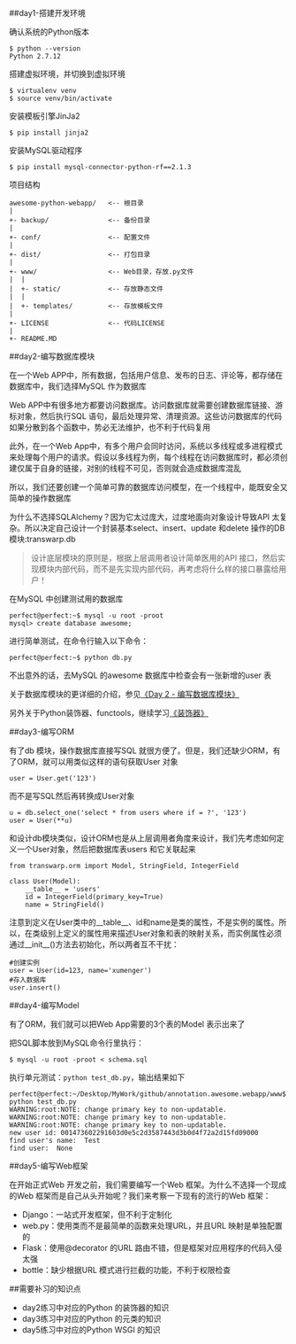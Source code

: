 ##day1-搭建开发环境

确认系统的Python版本

```
$ python --version
Python 2.7.12
```

搭建虚拟环境，并切换到虚拟环境

```
$ virtualenv venv
$ source venv/bin/activate
```

安装模板引擎JinJa2

```
$ pip install jinja2
```

安装MySQL驱动程序

```
$ pip install mysql-connector-python-rf==2.1.3
```

项目结构

```
awesome-python-webapp/   <-- 根目录
|
+- backup/               <-- 备份目录
|
+- conf/                 <-- 配置文件
|
+- dist/                 <-- 打包目录
|
+- www/                  <-- Web目录，存放.py文件
|  |
|  +- static/            <-- 存放静态文件
|  |
|  +- templates/         <-- 存放模板文件
|
+- LICENSE               <-- 代码LICENSE
|
+- README.MD
```

##day2-编写数据库模块

在一个Web APP中，所有数据，包括用户信息、发布的日志、评论等，都存储在数据库中，我们选择MySQL 作为数据库

Web APP中有很多地方都要访问数据库。访问数据库就需要创建数据库链接、游标对象，然后执行SQL 语句，最后处理异常、清理资源。这些访问数据库的代码如果分散到各个函数中，势必无法维护，也不利于代码复用

此外，在一个Web App中，有多个用户会同时访问，系统以多线程或多进程模式来处理每个用户的请求。假设以多线程为例，每个线程在访问数据库时，都必须创建仅属于自身的链接，对别的线程不可见，否则就会造成数据库混乱

所以，我们还要创建一个简单可靠的数据库访问模型，在一个线程中，能既安全又简单的操作数据库

为什么不选择SQLAlchemy？因为它太过庞大，过度地面向对象设计导致API 太复杂。所以决定自己设计一个封装基本select、insert、update 和delete 操作的DB 模块:transwarp.db

>设计底层模块的原则是，根据上层调用者设计简单医用的API 接口，然后实现模块内部代码，而不是先实现内部代码，再考虑将什么样的接口暴露给用户！

在MySQL 中创建测试用的数据库

```
perfect@perfect:~$ mysql -u root -proot
mysql> create database awesome;
```

进行简单测试，在命令行输入以下命令：

```
perfect@perfect:~$ python db.py
```

不出意外的话，去MySQL 的awesome 数据库中检查会有一张新增的user 表

关于数据库模块的更详细的介绍，参见[《Day 2 - 编写数据库模块》](http://www.liaoxuefeng.com/wiki/001374738125095c955c1e6d8bb493182103fac9270762a000/0013976160374750f95bd09087744569be5aae6160c8351000)

另外关于Python装饰器、functools，继续学习[《装饰器》](http://www.liaoxuefeng.com/wiki/001374738125095c955c1e6d8bb493182103fac9270762a000/001386819879946007bbf6ad052463ab18034f0254bf355000)

##day3-编写ORM

有了db 模块，操作数据库直接写SQL 就很方便了。但是，我们还缺少ORM，有了ORM，就可以用类似这样的语句获取User 对象

```
user = User.get('123')
```

而不是写SQL然后再转换成User对象

```
u = db.select_one('select * from users where if = ?', '123')
user = User(**u)
```

和设计db模块类似，设计ORM也是从上层调用者角度来设计，我们先考虑如何定义一个User对象，然后把数据库表users 和它关联起来

```
from transwarp.orm import Model, StringField, IntegerField

class User(Model):
    __table__ = 'users'
    id = IntegerField(primary_key=True)
    name = StringField()
```

注意到定义在User类中的\_\_table\_\_、id和name是类的属性，不是实例的属性。所以，在类级别上定义的属性用来描述User对象和表的映射关系，而实例属性必须通过\_\_init\_\_()方法去初始化，所以两者互不干扰：

```
#创建实例
user = User(id=123, name='xumenger')
#存入数据库
user.insert()
```

##day4-编写Model

有了ORM，我们就可以把Web App需要的3个表的Model 表示出来了

把SQL脚本放到MySQL命令行里执行：

```
$ mysql -u root -proot < schema.sql
```

执行单元测试：`python test_db.py`，输出结果如下

```
perfect@perfect:~/Desktop/MyWork/github/annotation.awesome.webapp/www$ python test_db.py 
WARNING:root:NOTE: change primary key to non-updatable.
WARNING:root:NOTE: change primary key to non-updatable.
WARNING:root:NOTE: change primary key to non-updatable.
new user id: 001473602291603d0e5c2d3587443d3b0d4f72a2d15fd09000
find user's name:  Test
find user:  None
```

##day5-编写Web框架

在开始正式Web 开发之前，我们需要编写一个Web 框架。为什么不选择一个现成的Web 框架而是自己从头开始呢？我们来考察一下现有的流行的Web 框架：

* Django：一站式开发框架，但不利于定制化
* web.py：使用类而不是最简单的函数来处理URL，并且URL 映射是单独配置的
* Flask：使用@decorator 的URL 路由不错，但是框架对应用程序的代码入侵太强
* bottle：缺少根据URL 模式进行拦截的功能，不利于权限检查



##需要补习的知识点

* day2练习中对应的Python 的装饰器的知识
* day3练习中对应的Python 的元类的知识
* day5练习中对应的Python WSGI 的知识
